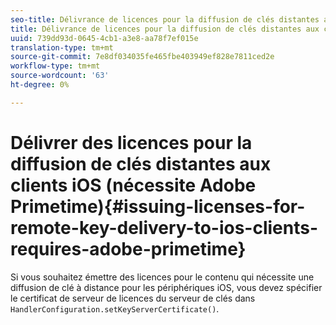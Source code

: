 ```yaml
---
seo-title: Délivrance de licences pour la diffusion de clés distantes aux clients iOS (nécessite Adobe Primetime)
title: Délivrance de licences pour la diffusion de clés distantes aux clients iOS (nécessite Adobe Primetime)
uuid: 739dd93d-0645-4cb1-a3e8-aa78f7ef015e
translation-type: tm+mt
source-git-commit: 7e8df034035fe465fbe403949ef828e7811ced2e
workflow-type: tm+mt
source-wordcount: '63'
ht-degree: 0%

---
```



# Délivrer des licences pour la diffusion de clés distantes aux clients iOS (nécessite Adobe Primetime){#issuing-licenses-for-remote-key-delivery-to-ios-clients-requires-adobe-primetime}

Si vous souhaitez émettre des licences pour le contenu qui nécessite une diffusion de clé à distance pour les périphériques iOS, vous devez spécifier le certificat de serveur de licences du serveur de clés dans `HandlerConfiguration.setKeyServerCertificate()`.
